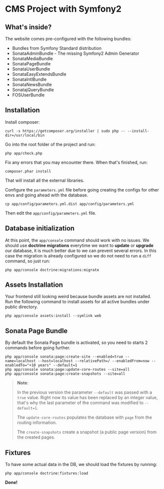 CMS Project with Symfony2
=========================

What's inside?
--------------

The website comes pre-configured with the following bundles:

* Bundles from Symfony Standard distribution
* SonataAdminBundle - The missing Symfony2 Admin Generator
* SonataMediaBundle
* SonataPageBundle
* SonataUserBundle
* SonataEasyExtendsBundle
* SonataIntlBundle
* SonataNewsBundle
* SonatajQueryBundle
* FOSUserBundle


## Installation

Install composer:

```
curl -s https://getcomposer.org/installer | sudo php -- --install-dir=/usr/local/bin
```

Go into the root folder of the project and run:

```
php app/check.php
```

Fix any errors that you may encounter there. When that's finished, run:

```
composer.phar install
```

That will install all the external libraries.

Configure the ``parameters.yml`` file before going creating the configs for other envs and going ahead with the database.

```
cp app/config/parameters.yml.dist app/config/parameters.yml
```

Then edit the ```app/config/parameters.yml``` file.


## Database initialization

At this point, the ```app/console``` command should work with no issues. We should use **doctrine migrations** everytime we want to **update** or **upgrade** our database, it is much better due to we can prevent several errors. In this case the migration is already configured so we do not need to run a ```diff``` command, so just run:

```
php app/console doctrine:migrations:migrate
```

## Assets Installation

Your frontend still looking weird because bundle assets are not installed. Run the following command to install assets for all active bundles under public directory.

```
php app/console assets:install --symlink web
```

## Sonata Page Bundle

By default the Sonata Page bundle is activated, so you need to starts 2 commands before going further.

```
php app/console sonata:page:create-site --enabled=true --name=localhost --host=localhost --relativePath=/ --enabledFrom=now --enabledTo="+10 years" --default=1
php app/console sonata:page:update-core-routes --site=all
php app/console sonata:page:create-snapshots --site=all
```

> **Note**:
> 
> In the previous version the parameter ```--default``` was passed with a ```true``` value. Right now its value has been replaced by an integer value, that's why the last parameter of the command was modified to ```--default=1```.
> 
>The ```update-core-routes``` populates the database with ```page``` from the routing information.
> 
> The ```create-snapshots``` create a snapshot (a public page version) from the created pages.

## Fixtures

To have some actual data in the DB, we should load the fixtures by running:

```
php app/console doctrine:fixtures:load
```


**Done!**